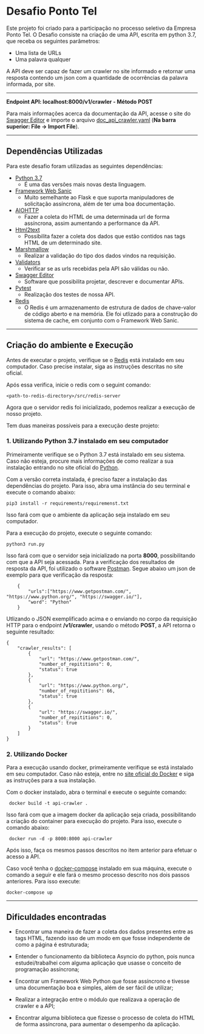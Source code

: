# Desafio Ponto Tel

Este projeto foi criado para a participação no processo seletivo da Empresa Ponto Tel. O Desafio consiste na criação de uma API, escrita em python 3.7, que receba os seguintes parâmetros:

+ Uma lista de URLs
+ Uma palavra qualquer

A API deve ser capaz de fazer um crawler no site informado e retornar uma resposta contendo um json com a quantidade de ocorrências da palavra informada, por site.

---
**Endpoint API: localhost:8000/v1/crawler - Método POST**

Para mais informações acerca da documentação da API, acesse o site do [Swagger Editor](https://editor.swagger.io/) e importe o arquivo [doc_api_crawler.yaml](https://github.com/ItaloBruno/desafio-ponto-tel/blob/master/doc_api_crawler) (**Na barra superior: File -> Import File**).

---
## Dependências Utilizadas

Para este desafio foram utilizadas as seguintes dependências:

+ [Python 3.7](https://www.python.org/)
    - É uma das versões mais novas desta linguagem.
+ [Framework Web Sanic](https://sanic.readthedocs.io/en/latest/index.html)
    - Muito semelhante ao Flask e que suporta manipuladores de solicitação assíncrona, além de ter uma boa documentação.
+ [AIOHTTP](https://github.com/aio-libs/aiohttp)
    - Fazer a coleta do HTML de uma determinada url de forma assíncrona, assim aumentando a performance da API.
+ [Html2text](https://github.com/Alir3z4/html2text)
    - Possibilita fazer a coleta dos dados que estão contidos nas tags HTML de um determinado site.
+ [Marshmallow](https://github.com/marshmallow-code/marshmallow)
    - Realizar a validação do tipo dos dados vindos na requisição.
+ [Validators](https://validators.readthedocs.io/en/latest/)
    - Verificar se as urls recebidas pela API são válidas ou não.
+ [Swagger Editor](https://swagger.io/)
    - Software que possibilita projetar, descrever e documentar  APIs.
+ [Pytest](https://docs.pytest.org/en/latest/)
    - Realização dos testes de nossa API.
+ [Redis](https://redis.io/download)
    - O Redis é um armazenamento de estrutura de dados de chave-valor de código aberto e na memória. Ele foi utlizado para a construção do sistema de cache, em conjunto com o Framework Web Sanic.
---
## Criação do ambiente e Execução

Antes de executar o projeto, verifique se o [Redis](https://redis.io/download) está instalado em seu computador. Caso precise instalar, siga as instruções descritas no site oficial.

Após essa verifica, inicie o redis com o seguint comando:

` <path-to-redis-directory>/src/redis-server `

Agora que o servidor redis foi inicializado, podemos realizar a execução de nosso projeto.

Tem duas maneiras possíveis para a execução deste projeto:

### 1. Utilizando Python 3.7 instalado em seu computador

Primeiramente verifique se o Python 3.7 está instalado em seu sistema. Caso não esteja, procure mais informações de como realizar a sua instalação entrando no site oficial do [Python](https://www.python.org/).

Com a versão correta instalada, é preciso fazer a instalação das dependências do projeto. Para isso, abra uma instância do seu terminal e execute o comando abaixo:

` pip3 install -r requirements/requiremenst.txt `

Isso fará com que o ambiente da aplicação seja instalado em seu computador.

Para a execução do projeto, execute o seguinte comando:

` python3 run.py `

Isso fará com que o servidor seja inicializado na porta **8000**, possibilitando com que a API seja acessada. Para a verificação dos resultados de resposta da API, foi utilizado o software [Postman](https://www.getpostman.com/). Segue abaixo um json de exemplo para que verificação da resposta:

```
    {
        "urls":["https://www.getpostman.com/", "https://www.python.org/", "https://swagger.io/"],
        "word": "Python"
    }
```

Utlizando o JSON exemplificado acima e o enviando no corpo da requisição HTTP para o endpoint **/v1/crawler**, usando o método **POST**, a API retorna o seguinte resultado:
```
{
    "crawler_results": [
        {
            "url": "https://www.getpostman.com/",
            "number_of_repititions": 0,
            "status": true
        },
        {
            "url": "https://www.python.org/",
            "number_of_repititions": 66,
            "status": true
        },
        {
            "url": "https://swagger.io/",
            "number_of_repititions": 0,
            "status": true
        }
    ]
}
```

### 2. Utilizando Docker

Para a execução usando docker, primeiramente verifique se está instalado em seu computador. Caso não esteja, entre no [site oficial do Docker](https://www.docker.com/) e siga as instruções para a sua instalação.

Com o docker instalado, abra o terminal e execute o seguinte comando:

` docker build -t api-crawler .`

Isso fará com que a imagem docker da aplicação seja criada, possibilitando a criação do container para execução do projeto. Para isso, execute o comando abaixo:

` docker run -d -p 8000:8000 api-crawler`

Após isso, faça os mesmos passos descritos no item anterior para efetuar o acesso a API.

Caso você tenha o [docker-compose](https://docs.docker.com/compose/) instalado em sua máquina, execute o comando a seguir e ele fará o mesmo processo descrito nos dois passos anteriores. Para isso execute:

` docker-compose up `

---
## Dificuldades encontradas

+ Encontrar uma maneira de fazer a coleta dos dados presentes entre as tags HTML, fazendo isso de um modo em que fosse independente de como a página é estruturada;

+ Entender o funcionamento da biblioteca Asyncio do python, pois nunca estudei/trabalhei com alguma aplicação que usasse o conceito de programação assíncrona;

+ Encontrar um Framework Web Python que fosse assíncrono e tivesse uma documentação boa e simples, além de ser fácil de utilizar;

+ Realizar a integração entre o módulo que realizava a operação de crawler e a API;

+ Encontrar alguma biblioteca que fizesse o processo de coleta do HTML de forma assíncrona, para aumentar o desempenho da aplicação.
